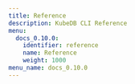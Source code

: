 ```yaml
---
title: Reference
description: KubeDB CLI Reference
menu:
  docs_0.10.0:
    identifier: reference
    name: Reference
    weight: 1000
menu_name: docs_0.10.0
---
```


